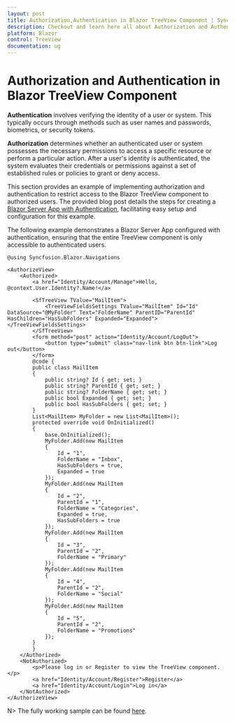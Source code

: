 ```yaml
---
layout: post
title: Authorization,Authentication in Blazor TreeView Component | Syncfusion
description: Checkout and learn here all about Authorization and Authentication in Syncfusion Blazor TreeView component and much more details.
platform: Blazor
control: TreeView
documentation: ug
---
```


# Authorization and Authentication in Blazor TreeView Component

**Authentication** involves verifying the identity of a user or system. This typically occurs through methods such as user names and passwords, biometrics, or security tokens.

**Authorization** determines whether an authenticated user or system possesses the necessary permissions to access a specific resource or perform a particular action. After a user's identity is authenticated, the system evaluates their credentials or permissions against a set of established rules or policies to grant or deny access.

This section provides an example of implementing authorization and authentication to restrict access to the Blazor TreeView component to authorized users. The provided blog post details the steps for creating a [Blazor Server App with Authentication](https://www.syncfusion.com/blogs/post/easy-steps-create-a-blazor-server-app-with-authentication.aspx), facilitating easy setup and configuration for this example.

The following example demonstrates a Blazor Server App configured with authentication, ensuring that the entire TreeView component is only accessible to authenticated users.

```cshtml
@using Syncfusion.Blazor.Navigations

<AuthorizeView>
    <Authorized>
        <a href="Identity/Account/Manage">Hello, @context.User.Identity?.Name!</a>

        <SfTreeView TValue="MailItem">
            <TreeViewFieldsSettings TValue="MailItem" Id="Id" DataSource="@MyFolder" Text="FolderName" ParentID="ParentId" HasChildren="HasSubFolders" Expanded="Expanded"></TreeViewFieldsSettings>
        </SfTreeView>
        <form method="post" action="Identity/Account/LogOut">
            <button type="submit" class="nav-link btn btn-link">Log out</button>
        </form>
        @code {
        public class MailItem
        {
            public string? Id { get; set; }
            public string? ParentId { get; set; }
            public string? FolderName { get; set; }
            public bool Expanded { get; set; }
            public bool HasSubFolders { get; set; }
        }
        List<MailItem> MyFolder = new List<MailItem>();
        protected override void OnInitialized()
        {
            base.OnInitialized();
            MyFolder.Add(new MailItem
            {
                Id = "1",
                FolderName = "Inbox",
                HasSubFolders = true,
                Expanded = true
            });
            MyFolder.Add(new MailItem
            {
                Id = "2",
                ParentId = "1",
                FolderName = "Categories",
                Expanded = true,
                HasSubFolders = true
            });
            MyFolder.Add(new MailItem
            {
                Id = "3",
                ParentId = "2",
                FolderName = "Primary"
            });
            MyFolder.Add(new MailItem
            {
                Id = "4",
                ParentId = "2",
                FolderName = "Social"
            });
            MyFolder.Add(new MailItem
            {
                Id = "5",
                ParentId = "2",
                FolderName = "Promotions"
            });
        }
        }
    </Authorized>
    <NotAuthorized>
        <p>Please log in or Register to view the TreeView component.</p>
        <a href="Identity/Account/Register">Register</a>
        <a href="Identity/Account/Login">Log in</a>
    </NotAuthorized>
</AuthorizeView>

```

N> The fully working sample can be found [here](https://github.com/SyncfusionExamples/Blazor-TreeView-Authentication-Authorization).
